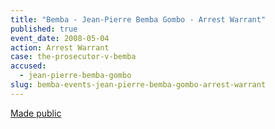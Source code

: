 ```yaml
---
title: "Bemba - Jean-Pierre Bemba Gombo - Arrest Warrant"
published: true
event_date: 2008-05-04
action: Arrest Warrant
case: the-prosecutor-v-bemba
accused:
  - jean-pierre-bemba-gombo
slug: bemba-events-jean-pierre-bemba-gombo-arrest-warrant
---
```


[Made public](http://www.icc-cpi.int/iccdocs/doc/doc1694691.pdf)

